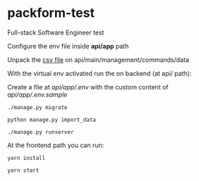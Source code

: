 # packform-test
Full-stack Software Engineer test

Configure the env file inside **api/app** path

Unpack the [csv file](https://s3.us-west-1.amazonaws.com/packform.documents/recruiting/test_data.tar.gz) on api/main/management/commands/data

With the virtual env activated run the on backend (at api/ path):

Create a file at *api/app/.env* with the custom content of *api/app/.env.sample*

`./manage.py migrate`

`python manage.py import_data`

`./manage.py runserver`

At the frontend path you can run:

`yarn install`

`yarn start`